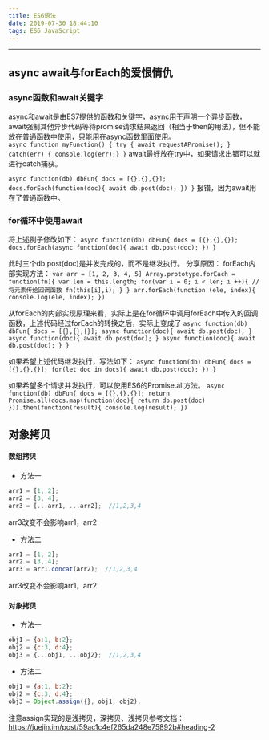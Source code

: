 ```yaml
---
title: ES6语法
date: 2019-07-30 18:44:10
tags: ES6 JavaScript
---
```


-------------------------

## async await与forEach的爱恨情仇
### async函数和await关键字
async和await是由ES7提供的函数和关键字，async用于声明一个异步函数，await强制其他异步代码等待promise请求结果返回（相当于then的用法），但不能放在普通函数中使用，只能用在async函数里面使用。<br>
`async function myFunction() {
try {
  await requestAPromise();
} catch(err) {
  console.log(err);}
}`
await最好放在try中，如果请求出错可以就进行catch捕获。

`async function(db) dbFun{
  docs = [{},{},{}];
  docs.forEach(function(doc){
    await db.post(doc);
  })
}`
报错，因为await用在了普通函数中。

<!-- more -->

### for循环中使用await
将上述例子修改如下：
`async function(db) dbFun{
  docs = [{},{},{}];
  docs.forEach(async function(doc){
    await db.post(doc);
  })
}`

此时三个db.post(doc)是并发完成的，而不是继发执行。
分享原因：
forEach内部实现方法：
`var arr = [1, 2, 3, 4, 5]
Array.prototype.forEach = function(fn){
  var len = this.length;
  for(var i = 0; i < len; i ++){
    //将元素传给回调函数
    fn(this[i],i);
  }
}
arr.forEach(function (ele, index){
  console.log(ele, index);
})`

从forEach的内部实现原理来看，实际上是在for循环中调用forEach中传入的回调函数，上述代码经过forEach的转换之后，实际上变成了
`async function(db) dbFun{
  docs = [{},{},{}];
  async function(doc){
    await db.post(doc);
  }
  async function(doc){
    await db.post(doc);
  }
  async function(doc){
    await db.post(doc);
  }
}`

如果希望上述代码继发执行，写法如下：
`async function(db) dbFun{
  docs = [{},{},{}];
  for(let doc in docs){
    await db.post(doc);
  })
}`

如果希望多个请求并发执行，可以使用ES6的Promise.all方法。
`async function(db) dbFun{
  docs = [{},{},{}];
  return Promise.all(docs.map(function(doc){
    return db.post(doc)
  })).then(function(result){
  console.log(result);
})`

## 对象拷贝
#### 数组拷贝
* 方法一
```js
arr1 = [1, 2];
arr2 = [3, 4];
arr3 = [...arr1, ...arr2];  //1,2,3,4
```
arr3改变不会影响arr1，arr2

* 方法二
```js
arr1 = [1, 2];
arr2 = [3, 4];
arr3 = arr1.concat(arr2);  //1,2,3,4
```
arr3改变不会影响arr1，arr2

#### 对象拷贝
* 方法一
```js
obj1 = {a:1, b:2};
obj2 = {c:3, d:4};
obj3 = {...obj1, ...obj2};  //1,2,3,4
```

* 方法二
```js
obj1 = {a:1, b:2};
obj2 = {c:3, d:4};
obj3 = Object.assign({}, obj1, obj2);
```
注意assign实现的是浅拷贝，深拷贝、浅拷贝参考文档：
https://juejin.im/post/59ac1c4ef265da248e75892b#heading-2